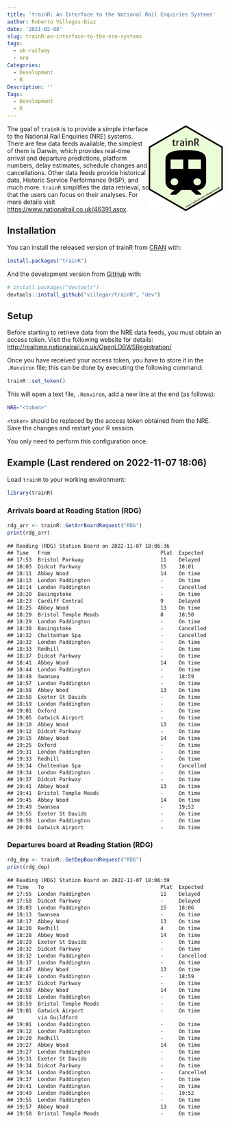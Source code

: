 ```yaml
---
title: 'trainR: An Interface to the National Rail Enquiries Systems'
author: Roberto Villegas-Diaz
date: '2021-02-08'
slug: trainR-an-interface-to-the-nre-systems
tags:
  - uk-railway
  - nre
Categories:
  - Development
  - R
Description: ''
Tags:
  - Development
  - R
---
```


<img src="https://raw.githubusercontent.com/villegar/trainR/main/inst/images/logo.png" alt="logo" align="right" height=200px/>

The goal of `trainR` is to provide a simple interface to the 
National Rail Enquiries (NRE) systems. There are few data feeds 
available, the simplest of them is Darwin, which provides real-time 
arrival and departure predictions, platform numbers, delay estimates, 
schedule changes and cancellations. Other data feeds provide historical 
data, Historic Service Performance (HSP), and much more. `trainR` 
simplifies the data retrieval, so that the users can focus on their 
analyses. For more details visit 
https://www.nationalrail.co.uk/46391.aspx.

## Installation

You can install the released version of trainR from [CRAN](https://CRAN.R-project.org) with:

``` r
install.packages("trainR")
```

And the development version from [GitHub](https://github.com/) with:

``` r
# install.packages("devtools")
devtools::install_github("villegar/trainR", "dev")
```

## Setup
Before starting to retrieve data from the NRE data feeds, you must obtain an access token. 
Visit the following website for details: http://realtime.nationalrail.co.uk/OpenLDBWSRegistration/

Once you have received your access token, you have to store it in the `.Renviron` file; this can be 
done by executing the following command:


```r
trainR::set_token()
```

This will open a text file, `.Renviron`, add a new line at the end (as follows):

```bash
NRE="<token>"
```

`<token>` should be replaced by the access token obtained from the NRE. Save the changes and restart 
your R session.

You only need to perform this configuration once.

## Example (Last rendered on 2022-11-07 18:06)

Load `trainR` to your working environment:

```r
library(trainR)
```

### Arrivals board at Reading Station (RDG)


```r
rdg_arr <- trainR::GetArrBoardRequest("RDG")
print(rdg_arr)
```

```
## Reading (RDG) Station Board on 2022-11-07 18:06:36
## Time   From                                    Plat  Expected
## 17:53  Bristol Parkway                         11    Delayed
## 18:03  Didcot Parkway                          15    18:01
## 18:11  Abbey Wood                              14    On time
## 18:13  London Paddington                       -     On time
## 18:14  London Paddington                       -     Cancelled
## 18:20  Basingstoke                             -     On time
## 18:23  Cardiff Central                         9     Delayed
## 18:25  Abbey Wood                              13    On time
## 18:29  Bristol Temple Meads                    8     18:50
## 18:29  London Paddington                       -     On time
## 18:30  Basingstoke                             -     Cancelled
## 18:32  Cheltenham Spa                          -     Cancelled
## 18:32  London Paddington                       -     On time
## 18:33  Redhill                                 -     On time
## 18:37  Didcot Parkway                          -     On time
## 18:41  Abbey Wood                              14    On time
## 18:44  London Paddington                       -     On time
## 18:49  Swansea                                 -     18:59
## 18:57  London Paddington                       -     On time
## 18:58  Abbey Wood                              13    On time
## 18:58  Exeter St Davids                        -     On time
## 18:59  London Paddington                       -     On time
## 19:01  Oxford                                  -     On time
## 19:05  Gatwick Airport                         -     On time
## 19:10  Abbey Wood                              13    On time
## 19:12  Didcot Parkway                          -     On time
## 19:15  Abbey Wood                              14    On time
## 19:25  Oxford                                  -     On time
## 19:31  London Paddington                       -     On time
## 19:33  Redhill                                 -     On time
## 19:34  Cheltenham Spa                          -     Cancelled
## 19:34  London Paddington                       -     On time
## 19:37  Didcot Parkway                          -     On time
## 19:41  Abbey Wood                              13    On time
## 19:41  Bristol Temple Meads                    -     On time
## 19:45  Abbey Wood                              14    On time
## 19:49  Swansea                                 -     19:52
## 19:55  Exeter St Davids                        -     On time
## 19:58  London Paddington                       -     On time
## 20:04  Gatwick Airport                         -     On time
```

### Departures board at Reading Station (RDG)


```r
rdg_dep <- trainR::GetDepBoardRequest("RDG")
print(rdg_dep)
```

```
## Reading (RDG) Station Board on 2022-11-07 18:06:39
## Time   To                                      Plat  Expected
## 17:55  London Paddington                       11    Delayed
## 17:58  Didcot Parkway                          -     Delayed
## 18:03  London Paddington                       15    18:06
## 18:13  Swansea                                 -     On time
## 18:17  Abbey Wood                              13    On time
## 18:20  Redhill                                 4     On time
## 18:28  Abbey Wood                              14    On time
## 18:29  Exeter St Davids                        -     On time
## 18:32  Didcot Parkway                          -     On time
## 18:32  London Paddington                       -     Cancelled
## 18:37  London Paddington                       -     On time
## 18:47  Abbey Wood                              13    On time
## 18:49  London Paddington                       -     18:59
## 18:57  Didcot Parkway                          -     On time
## 18:58  Abbey Wood                              14    On time
## 18:58  London Paddington                       -     On time
## 18:59  Bristol Temple Meads                    -     On time
## 19:01  Gatwick Airport                         -     On time
##        via Guildford                           
## 19:01  London Paddington                       -     On time
## 19:12  London Paddington                       -     On time
## 19:20  Redhill                                 -     On time
## 19:27  Abbey Wood                              14    On time
## 19:27  London Paddington                       -     On time
## 19:31  Exeter St Davids                        -     On time
## 19:34  Didcot Parkway                          -     On time
## 19:34  London Paddington                       -     Cancelled
## 19:37  London Paddington                       -     On time
## 19:41  London Paddington                       -     On time
## 19:49  London Paddington                       -     19:52
## 19:55  London Paddington                       -     On time
## 19:57  Abbey Wood                              13    On time
## 19:58  Bristol Temple Meads                    -     On time
```
